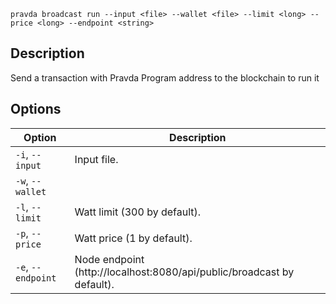 <!--
THIS FILE IS GENERATED. DO NOT EDIT MANUALLY!
-->

```pravda broadcast run --input <file> --wallet <file> --limit <long> --price <long> --endpoint <string>```

## Description
Send a transaction with Pravda Program address to the blockchain to run it
## Options

|Option|Description|
|----|----|
|`-i`, `--input`|Input file.
|`-w`, `--wallet`|
|`-l`, `--limit`|Watt limit (300 by default).
|`-p`, `--price`|Watt price (1 by default).
|`-e`, `--endpoint`|Node endpoint (http://localhost:8080/api/public/broadcast by default).
